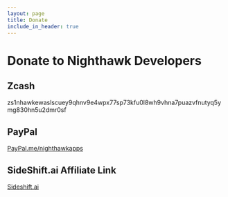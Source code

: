 ```yaml
---
layout: page
title: Donate
include_in_header: true
---
```


# Donate to Nighthawk Developers

## **Zcash**
zs1nhawkewaslscuey9qhnv9e4wpx77sp73kfu0l8wh9vhna7puazvfnutyq5ymg830hn5u2dmr0sf

## **PayPal**
[PayPal.me/nighthawkapps](https://www.paypal.me/nighthawkapps)

## **SideShift.ai Affiliate Link**
[Sideshift.ai](https://sideshift.ai/a/EqcQp4iUM)
